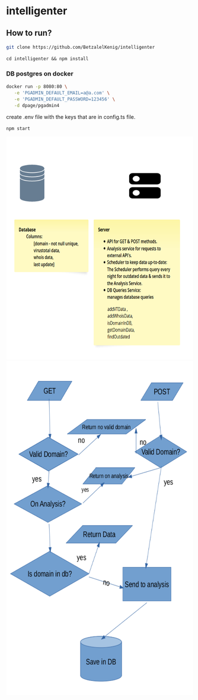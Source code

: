 # intelligenter

## How to run?

```bash
git clone https://github.com/BetzalelKenig/intelligenter
```

```
cd intelligenter && npm install
```

### DB postgres on docker

```bash
docker run -p 8080:80 \
   -e 'PGADMIN_DEFAULT_EMAIL=a@a.com' \
   -e 'PGADMIN_DEFAULT_PASSWORD=123456' \
   -d dpage/pgadmin4

```

create .env file with the keys that are in config.ts file.

```bash
npm start
```

<img src="./architecture.png" width="800" height="600" />
<img src="./flowchart.png" width="800" height="900" />
